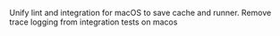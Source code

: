 Unify lint and integration for macOS to save cache and runner. Remove trace logging from integration tests on macos